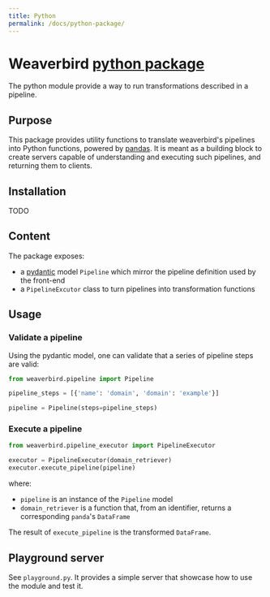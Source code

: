 ```yaml
---
title: Python
permalink: /docs/python-package/
---
```


# Weaverbird [python package](https://pypi.org/project/weaverbird/)

The python module provide a way to run transformations described in a pipeline.

## Purpose

This package provides utility functions to translate weaverbird's pipelines into Python functions, powered by [pandas](https://pandas.pydata.org/).
It is meant as a building block to create servers capable of understanding and executing such pipelines, and returning them to clients.

## Installation
TODO

## Content

The package exposes:
- a [pydantic](https://pydantic-docs.helpmanual.io/) model `Pipeline` which mirror the pipeline definition used by the front-end
- a `PipelineExcutor` class to turn pipelines into transformation functions

## Usage

### Validate a pipeline

Using the pydantic model, one can validate that a series of pipeline steps are valid:
```python
from weaverbird.pipeline import Pipeline

pipeline_steps = [{'name': 'domain', 'domain': 'example'}]

pipeline = Pipeline(steps=pipeline_steps)
```

### Execute a pipeline

```python
from weaverbird.pipeline_executor import PipelineExecutor

executor = PipelineExecutor(domain_retriever)
executor.execute_pipeline(pipeline)
```

where:
- `pipeline` is an instance of the `Pipeline` model
- `domain_retriever` is a function that, from an identifier, returns a corresponding `panda`'s `DataFrame` 

The result of `execute_pipeline` is the transformed `DataFrame`.

## Playground server

See `playground.py`. It provides a simple server that showcase how to use the module and test it.
